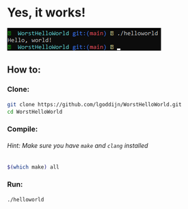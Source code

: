 # Yes, it works!

![Screenshot](./screenshot.png)

## How to:
### Clone:
```sh
git clone https://github.com/lgoddijn/WorstHelloWorld.git
cd WorstHelloWorld
```

### Compile:

###### Hint: Make sure you have `make` and `clang` installed
```sh
$(which make) all
```

### Run:
```sh
./helloworld
```
